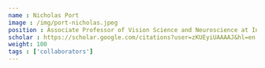 ```yaml
---
name : Nicholas Port
image : /img/port-nicholas.jpeg
position : Associate Professor of Vision Science and Neuroscience at Indiana University. Together we are trying to understand brain concussion using brainlife.io
scholar : https://scholar.google.com/citations?user=zKUEyiUAAAAJ&hl=en
weight: 100
tags : ['collaborators']
---
```

